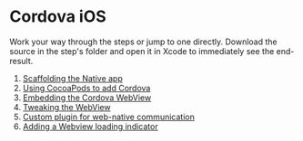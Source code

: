 Cordova iOS
===========

Work your way through the steps or jump to one directly. Download the source in the step's folder and open it in Xcode to immediately see the end-result.

1. [Scaffolding the Native app](step1-scaffolding-the-native-app)
2. [Using CocoaPods to add Cordova](step2-using-cocoapods-to-add-cordova)
3. [Embedding the Cordova WebView](step3-embedding-the-cordova-webview)
4. [Tweaking the WebView](step4-tweaking-the-webview)
5. [Custom plugin for web-native communication](step5-custom-plugin-for-web-native-communication)
6. [Adding a Webview loading indicator](step6-adding-a-webview-loading-indicator)
